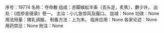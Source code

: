 序号：19774
名称：夺命散
组成：赤脚蜈蚣半条（去头足，炙焦），麝少许。
出处：《痘疹金镜录》卷一。
主治：小儿急惊风及撮口。
加减：None
功效：None
用法用量：猪乳调服。
制备方法：上为末。
临床应用：None
各家论述：None
用药禁忌：None
附注：None

